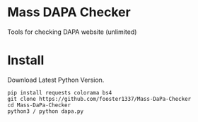 # Mass DAPA Checker
Tools for checking DAPA website (unlimited)

# Install
Download Latest Python Version.
```
pip install requests colorama bs4
git clone https://github.com/fooster1337/Mass-DaPa-Checker
cd Mass-DaPa-Checker
python3 / python dapa.py
```


